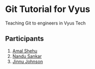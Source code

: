 # Git Tutorial for Vyus

Teaching Git to engineers in Vyus Tech

## Participants

1. [Amal Shehu][amal]
2. [Nandu Sankar][nandu]
3. [Jinnu Johnson][jinnu]

[jinnu]: https://github.com/jinnujohnson
[amal]: https://github.com/amalshehu
[nandu]: https://github.com/nandu507
